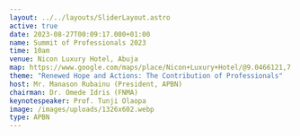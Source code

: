 ```yaml
---
layout: ../../layouts/SliderLayout.astro
active: true
date: 2023-08-27T00:09:17.000+01:00
name: Summit of Professionals 2023
time: 10am
venue: Nicon Luxury Hotel, Abuja
map: https://www.google.com/maps/place/Nicon+Luxury+Hotel/@9.0466121,7.4915338,17z/data=!3m1!4b1!4m10!3m9!1s0x104e0b691b85753f:0xec0f262a5be0fac7!5m3!1s2023-08-27!4m1!1i2!8m2!3d9.0466068!4d7.4941034!16s%2Fg%2F11sg_wtdzq?entry=ttu
theme: "Renewed Hope and Actions: The Contribution of Professionals"
host: Mr. Manason Rubainu (President, APBN)
chairman: Dr. Omede Idris (FNMA)
keynotespeaker: Prof. Tunji Olaopa
image: /images/uploads/1326x602.webp
type: APBN
---
```

